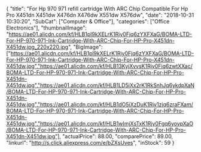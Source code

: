 {
	"title": "For Hp 970 971 refill cartridge With ARC Chip Compatible For Hp Pro X451dn X451dw X476dn X476dw X551dw X576dw",
	"date": "2018-10-31 10:30:20",
	"SubCat": ["Computer & Office"],
	"categories": ["Office Electronics"],
	"thumbnailImage": "https://ae01.alicdn.com/kf/HLB1pl9kXELrK1Rjy0Fjq6zYXFXaG/BOMA-LTD-For-HP-970-971-Ink-Cartridge-With-ARC-Chip-For-HP-Pro-X451dn-X451dw.jpg_220x220.jpg",
	"BigImage": ["https://ae01.alicdn.com/kf/HLB1pl9kXELrK1Rjy0Fjq6zYXFXaG/BOMA-LTD-For-HP-970-971-Ink-Cartridge-With-ARC-Chip-For-HP-Pro-X451dn-X451dw.jpg","https://ae01.alicdn.com/kf/HLB13KyjXvvsK1Rjy0Fiq6zwtXXac/BOMA-LTD-For-HP-970-971-Ink-Cartridge-With-ARC-Chip-For-HP-Pro-X451dn-X451dw.jpg","https://ae01.alicdn.com/kf/HLB1LD5iXx2rK1RkSnhJq6ykdpXaN/BOMA-LTD-For-HP-970-971-Ink-Cartridge-With-ARC-Chip-For-HP-Pro-X451dn-X451dw.jpg","https://ae01.alicdn.com/kf/HLB1dO5iXzDuK1Rjy1zjq6zraFXam/BOMA-LTD-For-HP-970-971-Ink-Cartridge-With-ARC-Chip-For-HP-Pro-X451dn-X451dw.jpg","https://ae01.alicdn.com/kf/HLB1wImjXsTxK1Rjy0Fgq6yovpXaO/BOMA-LTD-For-HP-970-971-Ink-Cartridge-With-ARC-Chip-For-HP-Pro-X451dn-X451dw.jpg"],
	"actualPrice": 88.00,
	"comparePrice": 89.00,
	"linkurl": "http://s.click.aliexpress.com/e/bZXsUves",
	"inStock": 59
}
